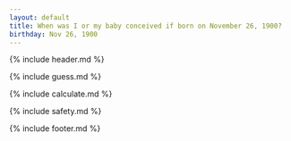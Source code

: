 ```yaml
---
layout: default
title: When was I or my baby conceived if born on November 26, 1900?
birthday: Nov 26, 1900
---
```


{% include header.md %}

{% include guess.md %}

{% include calculate.md %}

{% include safety.md %}

{% include footer.md %}



